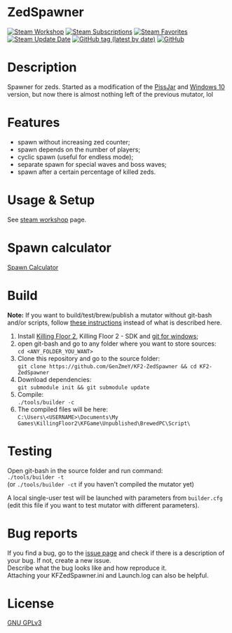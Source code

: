 # ZedSpawner

[![Steam Workshop](https://img.shields.io/static/v1?message=workshop&logo=steam&labelColor=gray&color=blue&logoColor=white&label=steam%20)](https://steamcommunity.com/sharedfiles/filedetails/?id=2811290931)
[![Steam Subscriptions](https://img.shields.io/steam/subscriptions/2811290931)](https://steamcommunity.com/sharedfiles/filedetails/?id=2811290931)
[![Steam Favorites](https://img.shields.io/steam/favorites/2811290931)](https://steamcommunity.com/sharedfiles/filedetails/?id=2811290931)
[![Steam Update Date](https://img.shields.io/steam/update-date/2811290931)](https://steamcommunity.com/sharedfiles/filedetails/?id=2811290931)
[![GitHub tag (latest by date)](https://img.shields.io/github/v/tag/GenZmeY/KF2-ZedSpawner)](https://github.com/GenZmeY/KF2-ZedSpawner/tags)
[![GitHub](https://img.shields.io/github/license/GenZmeY/KF2-ZedSpawner)](LICENSE)

# Description
Spawner for zeds. Started as a modification of the [PissJar](https://steamcommunity.com/sharedfiles/filedetails/?id=1082749153) and [Windows 10](https://steamcommunity.com/sharedfiles/filedetails/?id=2488241348) version, but now there is almost nothing left of the previous mutator, lol  

# Features
- spawn without increasing zed counter;
- spawn depends on the number of players;
- cyclic spawn (useful for endless mode);
- separate spawn for special waves and boss waves;
- spawn after a certain percentage of killed zeds.

# Usage & Setup
See [steam workshop](https://steamcommunity.com/sharedfiles/filedetails/?id=2811290931) page.

# Spawn calculator
[Spawn Calculator](https://docs.google.com/spreadsheets/d/1q67WJ36jhj6Y0lPNO5tS2bU79Wphu4Xmi62me6DAwtM/edit?usp=sharing)

# Build
**Note:** If you want to build/test/brew/publish a mutator without git-bash and/or scripts, follow [these instructions](https://tripwireinteractive.atlassian.net/wiki/spaces/KF2SW/pages/26247172/KF2+Code+Modding+How-to) instead of what is described here.
1. Install [Killing Floor 2](https://store.steampowered.com/app/232090/Killing_Floor_2/), Killing Floor 2 - SDK and [git for windows](https://git-scm.com/download/win);
2. open git-bash and go to any folder where you want to store sources:  
`cd <ANY_FOLDER_YOU_WANT>`  
3. Clone this repository and go to the source folder:  
`git clone https://github.com/GenZmeY/KF2-ZedSpawner && cd KF2-ZedSpawner`
4. Download dependencies:  
`git submodule init && git submodule update`  
5. Compile:  
`./tools/builder -c`  
5. The compiled files will be here:  
`C:\Users\<USERNAME>\Documents\My Games\KillingFloor2\KFGame\Unpublished\BrewedPC\Script\`

# Testing
Open git-bash in the source folder and run command:  
`./tools/builder -t`  
(or `./tools/builder -ct` if you haven't compiled the mutator yet)  

A local single-user test will be launched with parameters from `builder.cfg` (edit this file if you want to test mutator with different parameters).

# Bug reports
If you find a bug, go to the [issue page](https://github.com/GenZmeY/KF2-ZedSpawner/issues) and check if there is a description of your bug. If not, create a new issue.  
Describe what the bug looks like and how reproduce it.  
Attaching your KFZedSpawner.ini and Launch.log can also be helpful.

# License
[GNU GPLv3](LICENSE)
